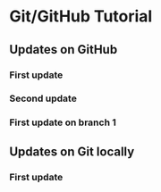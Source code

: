 # Git/GitHub Tutorial

## Updates on GitHub
### First update
### Second update
### First update on branch 1

## Updates on Git locally
### First update

